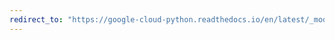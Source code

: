 ```yaml
---
redirect_to: "https://google-cloud-python.readthedocs.io/en/latest/_modules/google/cloud/pubsub_v1/proto/pubsub_pb2.html"
---
```

